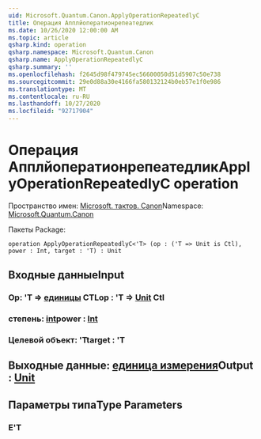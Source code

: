 ```yaml
---
uid: Microsoft.Quantum.Canon.ApplyOperationRepeatedlyC
title: Операция Апплйоператионрепеатедлик
ms.date: 10/26/2020 12:00:00 AM
ms.topic: article
qsharp.kind: operation
qsharp.namespace: Microsoft.Quantum.Canon
qsharp.name: ApplyOperationRepeatedlyC
qsharp.summary: ''
ms.openlocfilehash: f2645d98f479745ec56600050d51d5907c50e738
ms.sourcegitcommit: 29e0d88a30e4166fa580132124b0eb57e1f0e986
ms.translationtype: MT
ms.contentlocale: ru-RU
ms.lasthandoff: 10/27/2020
ms.locfileid: "92717904"
---
```

# <a name="applyoperationrepeatedlyc-operation"></a><span data-ttu-id="0675c-102">Операция Апплйоператионрепеатедлик</span><span class="sxs-lookup"><span data-stu-id="0675c-102">ApplyOperationRepeatedlyC operation</span></span>

<span data-ttu-id="0675c-103">Пространство имен: [Microsoft. тактов. Canon](xref:Microsoft.Quantum.Canon)</span><span class="sxs-lookup"><span data-stu-id="0675c-103">Namespace: [Microsoft.Quantum.Canon](xref:Microsoft.Quantum.Canon)</span></span>

<span data-ttu-id="0675c-104">Пакеты [](https://nuget.org/packages/)</span><span class="sxs-lookup"><span data-stu-id="0675c-104">Package: [](https://nuget.org/packages/)</span></span>




```qsharp
operation ApplyOperationRepeatedlyC<'T> (op : ('T => Unit is Ctl), power : Int, target : 'T) : Unit
```


## <a name="input"></a><span data-ttu-id="0675c-105">Входные данные</span><span class="sxs-lookup"><span data-stu-id="0675c-105">Input</span></span>

### <a name="op--t--unit-ctl"></a><span data-ttu-id="0675c-106">Op: 'T => [единицы](xref:microsoft.quantum.lang-ref.unit) CTL</span><span class="sxs-lookup"><span data-stu-id="0675c-106">op : 'T => [Unit](xref:microsoft.quantum.lang-ref.unit) Ctl</span></span>




### <a name="power--int"></a><span data-ttu-id="0675c-107">степень: [int](xref:microsoft.quantum.lang-ref.int)</span><span class="sxs-lookup"><span data-stu-id="0675c-107">power : [Int](xref:microsoft.quantum.lang-ref.int)</span></span>




### <a name="target--t"></a><span data-ttu-id="0675c-108">Целевой объект: 'T</span><span class="sxs-lookup"><span data-stu-id="0675c-108">target : 'T</span></span>





## <a name="output--unit"></a><span data-ttu-id="0675c-109">Выходные данные: [единица измерения](xref:microsoft.quantum.lang-ref.unit)</span><span class="sxs-lookup"><span data-stu-id="0675c-109">Output : [Unit](xref:microsoft.quantum.lang-ref.unit)</span></span>



## <a name="type-parameters"></a><span data-ttu-id="0675c-110">Параметры типа</span><span class="sxs-lookup"><span data-stu-id="0675c-110">Type Parameters</span></span>

### <a name="t"></a><span data-ttu-id="0675c-111">Е</span><span class="sxs-lookup"><span data-stu-id="0675c-111">'T</span></span>

